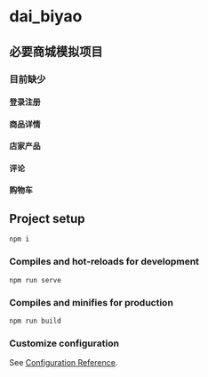 # dai_biyao
## 必要商城模拟项目
### 目前缺少
#### 登录注册
#### 商品详情
#### 店家产品
#### 评论
#### 购物车

## Project setup
```
npm i
```

### Compiles and hot-reloads for development
```
npm run serve
```

### Compiles and minifies for production
```
npm run build
```

### Customize configuration
See [Configuration Reference](https://cli.vuejs.org/config/).
